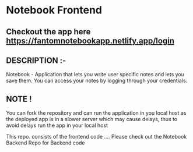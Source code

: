 # Notebook Frontend

## Checkout the app here https://fantomnotebookapp.netlify.app/login


## DESCRIPTION :-
Notebook - Application that lets you write user specific notes and lets you save them. You can access your notes by logging through your credentials.

## NOTE !  
You can fork the repository and can run the application in you local host as the deployed app is in a slower server which may cause delays, thus to avoid delays run the app in your local host

This repo. consists of the frontend code .... Please check out the Notebook Backend Repo for Backend code

